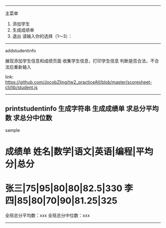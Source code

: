 -----

主菜单

1. 添加学生
2. 生成成绩单
3. 退出
请输入你的选择（1～3）：


-----
addstudentinfo

展现添加学生信息和成绩页面
收集学生信息，打印学生信息
判断是否合法，不合法后重新输入

link:
https://github.com/JocobZling/tw2_practiceAll/blob/master/scoresheet-cli/lib/student.js

-----

printstudentinfo
生成字符串
生成成绩单
求总分平均数
求总分中位数
------
sample

成绩单
姓名|数学|语文|英语|编程|平均分|总分 
========================
张三|75|95|80|80|82.5|330
李四|85|80|70|90|81.25|325
========================
全班总分平均数：xxx
全班总分中位数：xxx

------